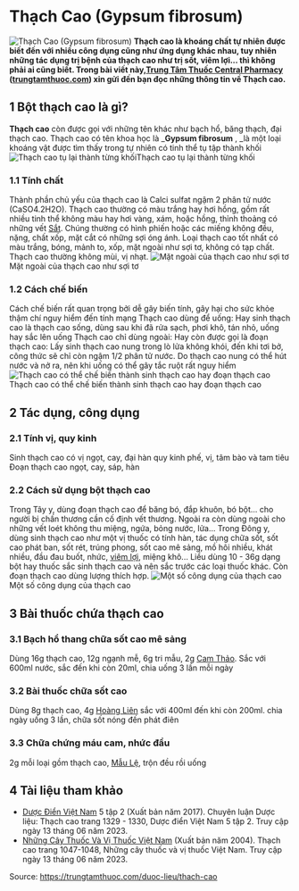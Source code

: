 # Thạch Cao (Gypsum fibrosum)

![Thạch Cao \(Gypsum fibrosum\)](https://trungtamthuoc.com/images/others/thach-cao-4033.jpg)
**Thạch cao là khoáng chất tự nhiên được biết đến với nhiều công dụng cũng như ứng dụng khác nhau, tuy nhiên những tác dụng trị bệnh của thạch cao như trị sốt, viêm lợi... thì không phải ai cũng biết. Trong bài viết này,[Trung Tâm Thuốc Central Pharmacy](https://trungtamthuoc.com/ "Trung Tâm Thuốc Central Pharmacy") ([trungtamthuoc.com](https://trungtamthuoc.com/ "trungtamthuoc.com")) xin gửi đến bạn đọc những thông tin về Thạch cao.**
##  1 Bột thạch cao là gì?
**Thạch cao** còn được gọi với những tên khác như bạch hổ, băng thạch, đại thạch cao. Thạch cao có tên khoa học là _**Gypsum fibrosum** , _là một loại khoáng vật được tìm thấy trong tự nhiên có tinh thể tụ tập thành khối
![Thạch cao tụ lại thành từng khối](https://trungtamthuoc.com/images/item/Thach-cao-1.jpg)Thạch cao tụ lại thành từng khối
### 1.1 Tính chất
Thành phần chủ yếu của thạch cao là Calci sulfat ngậm 2 phân tử nước (CaSO4.2H2O).
Thạch cao thường có màu trắng hay hơi hồng, gồm rất nhiều tinh thể không màu hay hơi vàng, xám, hoặc hồng, thỉnh thoảng có những vết [Sắt](https://trungtamthuoc.com/hoat-chat/sat "Sắt"). Chúng thường có hình phiến hoặc các miếng không đều, nặng, chất xốp, mặt cắt có những sợi óng ánh. Loại thạch cao tốt nhất có màu trắng, bóng, mảnh to, xốp, mặt ngoài như sợi tơ, không có tạp chất.
Thạch cao thường không mùi, vị nhạt.
![Mặt ngoài của thạch cao như sợi tơ](https://trungtamthuoc.com/images/item/Thach-cao-2.jpg)Mặt ngoài của thạch cao như sợi tơ
### 1.2 Cách chế biến
Cách chế biến rất quan trọng bởi dễ gây biến tính, gây hại cho sức khỏe thậm chí nguy hiểm đến tính mạng
Thạch cao dùng để uống: Hay sinh thạch cao là thạch cao sống, dùng sau khi đã rửa sạch, phơi khô, tán nhỏ, uống hay sắc lên uống
Thạch cao chỉ dùng ngoài: Hay còn được gọi là đoạn thạch cao: Lấy sinh thạch cao nung trong lò lửa không khói, đến khi tơi bở, công thức sẽ chỉ còn ngậm 1/2 phân tử nước. Do thạch cao nung có thể hút nước và nở ra, nên khi uống có thể gây tắc ruột rất nguy hiểm
![Thạch cao có thể chế biến thành sinh thạch cao hay đoạn thạch cao](https://trungtamthuoc.com/images/item/Thach-cao-3.jpg)Thạch cao có thể chế biến thành sinh thạch cao hay đoạn thạch cao
##  2 Tác dụng, công dụng
### 2.1 Tính vị, quy kinh
Sinh thạch cao có vị ngọt, cay, đại hàn quy kinh phế, vị, tâm bào và tam tiêu
Đoạn thạch cao ngọt, cay, sáp, hàn
### 2.2 Cách sử dụng bột thạch cao
Trong Tây y, dùng đoạn thạch cao để băng bó, đắp khuôn, bó bột... cho người bị chấn thương cần cố định vết thương. Ngoài ra còn dùng ngoài cho những vết loét không thu miệng, ngứa, bỏng nước, lửa...
Trong Đông y, dùng sinh thạch cao như một vị thuốc có tính hàn, tác dụng chữa sốt, sốt cao phát ban, sốt rét, trúng phong, sốt cao mê sảng, mồ hôi nhiều, khát nhiều, đầu đau buốt, nhức, [viêm lợi](https://trungtamthuoc.com/bai-viet/viem-loi-loet-hoai-tu-cap-tinh "viêm lợi"), miệng khô...
Liều dùng 10 - 36g dạng bột hay thuốc sắc sinh thạch cao và nên sắc trước các loại thuốc khác. Còn đoạn thạch cao dùng lượng thích hợp.
![Một số công dụng của thạch cao](https://trungtamthuoc.com/images/item/Thach-cao-4.jpg)Một số công dụng của thạch cao
##  3 Bài thuốc chứa thạch cao
### 3.1 Bạch hổ thang chữa sốt cao mê sảng
Dùng 16g thạch cao, 12g ngạnh mễ, 6g tri mẫu, 2g [Cam Thảo](https://trungtamthuoc.com/duoc-lieu/cam-thao-32 "Cam Thảo"). Sắc với 600ml nước, sắc đến khi còn 20ml, chia uống 3 lần mỗi ngày
### 3.2 Bài thuốc chữa sốt cao 
Dùng 8g thạch cao, 4g [Hoàng Liên](https://trungtamthuoc.com/hoat-chat/hoang-lien "Hoàng Liên") sắc với 400ml đến khi còn 200ml. chia ngày uống 3 lần, chữa sốt nóng đến phát điên
### 3.3 Chữa chứng máu cam, nhức đầu
2g mỗi loại gồm thạch cao, [Mẫu Lệ](https://trungtamthuoc.com/hoat-chat/mau-le "Mẫu Lệ"), trộn đều rồi uống
##  4 Tài liệu tham khảo
  * [Dược Điển Việt Nam](https://trungtamthuoc.com/bai-viet/duoc-dien-viet-nam "Dược Điển Việt Nam") 5 tập 2 (Xuất bản năm 2017). Chuyên luận Dược liệu: Thạch cao trang 1329 - 1330, Dược điển Việt Nam 5 tập 2. Truy cập ngày 13 tháng 06 năm 2023.
  * [Những Cây Thuốc Và Vị Thuốc Việt Nam](https://trungtamthuoc.com/duoc-lieu "Những Cây Thuốc Và Vị Thuốc Việt Nam") (Xuất bản năm 2004). Thạch cao trang 1047-1048, Những cây thuốc và vị thuốc Việt Nam. Truy cập ngày 13 tháng 06 năm 2023.




Source: https://trungtamthuoc.com/duoc-lieu/thach-cao